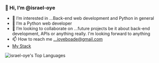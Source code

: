 ### 👋 Hi, I’m @israel-oye
- 👀 I’m interested in ...Back-end web development and Python in general
- 🌱 I’m a Python web developer
- 💞️ I’m looking to collaborate on ...future projects be it about back-end development, APIs or anything really. I'm looking forward to anything
- 📫 How to reach me ...ioyeboade@gmail.com
- [My Stack](https://stackshare.io/israel-oye/my-stack)

![israel-oye's Top Languages](https://github-readme-stats.vercel.app/api/top-langs/?username=israel-oye&theme=vue-dark&show_icons=true&hide_border=true&layout=compact)


<!---
israel-oye/israel-oye is a ✨ special ✨ repository because its `README.md` (this file) appears on your GitHub profile.
You can click the Preview link to take a look at your changes.
--->
